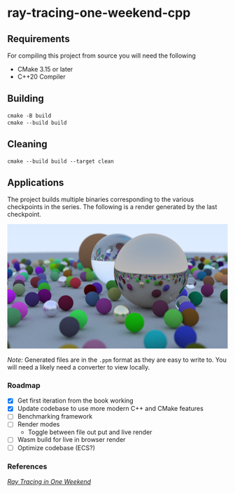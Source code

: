 # ray-tracing-one-weekend-cpp

## Requirements

For compiling this project from source you will need the following

- CMake 3.15 or later
- C++20 Compiler

## Building

```shell
cmake -B build
cmake --build build
```

## Cleaning

```shell
cmake --build build --target clean
```

## Applications

The project builds multiple binaries corresponding to the various checkpoints in the series. The following is a render generated by the last checkpoint.

![Output of final render with ray depth of 10](resources/final_scene.png)

_Note:_ Generated files are in the `.ppm` format as they are easy to write to. You will need a likely need a converter to view locally.

### Roadmap

- [x] Get first iteration from the book working
- [x] Update codebase to use more modern C++ and CMake features
- [ ] Benchmarking framework
- [ ] Render modes
  - Toggle between file out put and live render
- [ ] Wasm build for live in browser render
- [ ] Optimize codebase (ECS?)

### References

[_Ray Tracing in One Weekend_](https://raytracing.github.io/books/RayTracingInOneWeekend.html)
